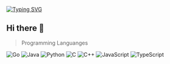 <a href="https://git.io/typing-svg"><img src="https://readme-typing-svg.demolab.com?font=Fira+Code&duration=6000&pause=1000&color=00C822&width=435&lines=Welcome!+I+am+Dominick+*" alt="Typing SVG" /></a>

## Hi there 👋

>Programming Languanges

![Go](https://img.shields.io/badge/go-%2300ADD8.svg?style=for-the-badge&logo=go&logoColor=white)     ![Java](https://img.shields.io/badge/java-%23ED8B00.svg?style=for-the-badge&logo=openjdk&logoColor=white)     ![Python](https://img.shields.io/badge/python-3670A0?style=for-the-badge&logo=python&logoColor=ffdd54) ![C](https://img.shields.io/badge/c-%2300599C.svg?style=for-the-badge&logo=c&logoColor=white) ![C++](https://img.shields.io/badge/c++-%2300599C.svg?style=for-the-badge&logo=c%2B%2B&logoColor=white)
![JavaScript](https://img.shields.io/badge/javascript-%23323330.svg?style=for-the-badge&logo=javascript&logoColor=%23F7DF1E) ![TypeScript](https://img.shields.io/badge/typescript-%23007ACC.svg?style=for-the-badge&logo=typescript&logoColor=white)




